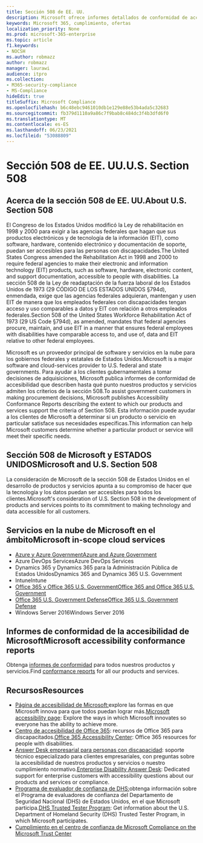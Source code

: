 ```yaml
---
title: Sección 508 de EE. UU.
description: Microsoft ofrece informes detallados de conformidad de accesibilidad para muchos de sus servicios en la nube que describen las características de accesibilidad de esos servicios.
keywords: Microsoft 365, cumplimiento, ofertas
localization_priority: None
ms.prod: microsoft-365-enterprise
ms.topic: article
f1.keywords:
- NOCSH
ms.author: robmazz
author: robmazz
manager: laurawi
audience: itpro
ms.collection:
- M365-security-compliance
- MS-Compliance
hideEdit: true
titleSuffix: Microsoft Compliance
ms.openlocfilehash: b6c48ebc9461010db1e129e88e53b4ada5c32683
ms.sourcegitcommit: fb379d1110a9a86c7f9bab8c484dc3f4b3dfd6f0
ms.translationtype: MT
ms.contentlocale: es-ES
ms.lasthandoff: 06/23/2021
ms.locfileid: "53088809"
---
```

# <a name="us-section-508"></a><span data-ttu-id="77860-104">Sección 508 de EE. UU.</span><span class="sxs-lookup"><span data-stu-id="77860-104">U.S. Section 508</span></span>

## <a name="about-us-section-508"></a><span data-ttu-id="77860-105">Acerca de la sección 508 de EE. UU.</span><span class="sxs-lookup"><span data-stu-id="77860-105">About U.S. Section 508</span></span>

<span data-ttu-id="77860-106">El Congreso de los Estados Unidos modificó la Ley de rehabilitación en 1998 y 2000 para exigir a las agencias federales que hagan que sus productos electrónicos y de tecnología de la información (EIT), como software, hardware, contenido electrónico y documentación de soporte, puedan ser accesibles para las personas con discapacidades.</span><span class="sxs-lookup"><span data-stu-id="77860-106">The United States Congress amended the Rehabilitation Act in 1998 and 2000 to require federal agencies to make their electronic and information technology (EIT) products, such as software, hardware, electronic content, and support documentation, accessible to people with disabilities.</span></span> <span data-ttu-id="77860-107">La sección 508 de la Ley de readaptación de la fuerza laboral de los Estados Unidos de 1973 (29 CÓDIGO DE LOS ESTADOS UNIDOS §794d), enmendada, exige que las agencias federales adquieran, mantengan y usen EIT de manera que los empleados federales con discapacidades tengan acceso y uso comparables a datos y EIT con relación a otros empleados federales.</span><span class="sxs-lookup"><span data-stu-id="77860-107">Section 508 of the United States Workforce Rehabilitation Act of 1973 (29 US Code §794d), as amended, mandates that federal agencies procure, maintain, and use EIT in a manner that ensures federal employees with disabilities have comparable access to, and use of, data and EIT relative to other federal employees.</span></span>

<span data-ttu-id="77860-108">Microsoft es un proveedor principal de software y servicios en la nube para los gobiernos federales y estatales de Estados Unidos.</span><span class="sxs-lookup"><span data-stu-id="77860-108">Microsoft is a major software and cloud-services provider to U.S. federal and state governments.</span></span>  <span data-ttu-id="77860-109">Para ayudar a los clientes gubernamentales a tomar decisiones de adquisiciones, Microsoft publica informes de conformidad de accesibilidad que describen hasta qué punto nuestros productos y servicios admiten los criterios de la sección 508.</span><span class="sxs-lookup"><span data-stu-id="77860-109">To assist government customers in making procurement decisions, Microsoft publishes Accessibility Conformance Reports describing the extent to which our products and services support the criteria of Section 508.</span></span>  <span data-ttu-id="77860-110">Esta información puede ayudar a los clientes de Microsoft a determinar si un producto o servicio en particular satisface sus necesidades específicas.</span><span class="sxs-lookup"><span data-stu-id="77860-110">This information can help Microsoft customers determine whether a particular product or service will meet their specific needs.</span></span>

## <a name="microsoft-and-us-section-508"></a><span data-ttu-id="77860-111">Sección 508 de Microsoft y ESTADOS UNIDOS</span><span class="sxs-lookup"><span data-stu-id="77860-111">Microsoft and U.S. Section 508</span></span>

<span data-ttu-id="77860-112">La consideración de Microsoft de la sección 508 de Estados Unidos en el desarrollo de productos y servicios apunta a su compromiso de hacer que la tecnología y los datos puedan ser accesibles para todos los clientes.</span><span class="sxs-lookup"><span data-stu-id="77860-112">Microsoft's consideration of U.S. Section 508 in the development of products and services points to its commitment to making technology and data accessible for all customers.</span></span>

## <a name="microsoft-in-scope-cloud-services"></a><span data-ttu-id="77860-113">Servicios en la nube de Microsoft en el ámbito</span><span class="sxs-lookup"><span data-stu-id="77860-113">Microsoft in-scope cloud services</span></span>

- [<span data-ttu-id="77860-114">Azure y Azure Government</span><span class="sxs-lookup"><span data-stu-id="77860-114">Azure and Azure Government</span></span>](https://go.microsoft.com/fwlink/p/?linkid=2051569)
- <span data-ttu-id="77860-115">Azure DevOps Services</span><span class="sxs-lookup"><span data-stu-id="77860-115">Azure DevOps Services</span></span>
- <span data-ttu-id="77860-116">Dynamics 365 y Dynamics 365 para la Administración Pública de Estados Unidos</span><span class="sxs-lookup"><span data-stu-id="77860-116">Dynamics 365 and Dynamics 365 U.S. Government</span></span>
- <span data-ttu-id="77860-117">Intune</span><span class="sxs-lookup"><span data-stu-id="77860-117">Intune</span></span>
- [<span data-ttu-id="77860-118">Office 365 y Office 365 U.S. Government</span><span class="sxs-lookup"><span data-stu-id="77860-118">Office 365 and Office 365 U.S. Government</span></span>](https://go.microsoft.com/fwlink/p/?LinkID=2077751)
- [<span data-ttu-id="77860-119">Office 365 U.S. Government Defense</span><span class="sxs-lookup"><span data-stu-id="77860-119">Office 365 U.S. Government Defense</span></span>](https://go.microsoft.com/fwlink/p/?LinkID=2077751)
- <span data-ttu-id="77860-120">Windows Server 2016</span><span class="sxs-lookup"><span data-stu-id="77860-120">Windows Server 2016</span></span>

## <a name="microsoft-accessibility-conformance-reports"></a><span data-ttu-id="77860-121">Informes de conformidad de la accesibilidad de Microsoft</span><span class="sxs-lookup"><span data-stu-id="77860-121">Microsoft accessibility conformance reports</span></span>

<span data-ttu-id="77860-122">Obtenga [informes de conformidad](https://cloudblogs.microsoft.com/industry-blog/government/2018/09/11/accessibility-conformance-reports/) para todos nuestros productos y servicios.</span><span class="sxs-lookup"><span data-stu-id="77860-122">Find [conformance reports](https://cloudblogs.microsoft.com/industry-blog/government/2018/09/11/accessibility-conformance-reports/) for all our products and services.</span></span>

## <a name="resources"></a><span data-ttu-id="77860-123">Recursos</span><span class="sxs-lookup"><span data-stu-id="77860-123">Resources</span></span>

- <span data-ttu-id="77860-124">[Página de accesibilidad de Microsoft:](https://go.microsoft.com/fwlink/p/?linkid=2051579)explore las formas en que Microsoft innova para que todos puedan lograr más.</span><span class="sxs-lookup"><span data-stu-id="77860-124">[Microsoft accessibility page](https://go.microsoft.com/fwlink/p/?linkid=2051579): Explore the ways in which Microsoft innovates so everyone has the ability to achieve more.</span></span>
- <span data-ttu-id="77860-125">[Centro de accesibilidad de Office 365](https://go.microsoft.com/fwlink/p/?linkid=2051801): recursos de Office 365 para discapacitados.</span><span class="sxs-lookup"><span data-stu-id="77860-125">[Office 365 Accessibility Center](https://go.microsoft.com/fwlink/p/?linkid=2051801): Office 365 resources for people with disabilities.</span></span>
- <span data-ttu-id="77860-126">[Answer Desk empresarial para personas con discapacidad](https://go.microsoft.com/fwlink/p/?linkid=2050890): soporte técnico especializado para clientes empresariales, con preguntas sobre la accesibilidad de nuestros productos y servicios o nuestro cumplimiento normativo.</span><span class="sxs-lookup"><span data-stu-id="77860-126">[Enterprise Disability Answer Desk](https://go.microsoft.com/fwlink/p/?linkid=2050890): Dedicated support for enterprise customers with accessibility questions about our products and services or compliance.</span></span>
- <span data-ttu-id="77860-127">[Programa de evaluador de confianza de DHS:](https://go.microsoft.com/fwlink/?linkid=2052171)obtenga información sobre el Programa de evaluadores de confianza del Departamento de Seguridad Nacional (DHS) de Estados Unidos, en el que Microsoft participa.</span><span class="sxs-lookup"><span data-stu-id="77860-127">[DHS Trusted Tester Program](https://go.microsoft.com/fwlink/?linkid=2052171): Get information about the U.S. Department of Homeland Security (DHS) Trusted Tester Program, in which Microsoft participates.</span></span>
- [<span data-ttu-id="77860-128">Cumplimiento en el centro de confianza de Microsoft </span><span class="sxs-lookup"><span data-stu-id="77860-128">Compliance on the Microsoft Trust Center</span></span>](https://www.microsoft.com/trust-center/compliance/compliance-overview)
